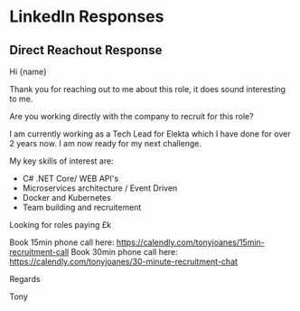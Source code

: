# LinkedIn Responses

## Direct Reachout Response

Hi {name}

Thank you for reaching out to me about this role, it does sound interesting to me. 

Are you working directly with the company to recruit for this role?

I am currently working as a Tech Lead for Elekta which I have done for over 2 years now. I am now ready for my next challenge.

My key skills of interest are:

- C# .NET Core/ WEB API's
- Microservices architecture / Event Driven
- Docker and Kubernetes
- Team building and recruitement

Looking for roles paying £k

Book 15min phone call here: https://calendly.com/tonyjoanes/15min-recruitment-call
Book 30min phone call here: https://calendly.com/tonyjoanes/30-minute-recruitment-chat

Regards

Tony

